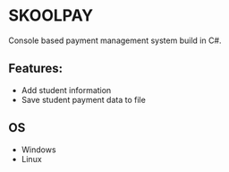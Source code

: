 # SKOOLPAY
Console based payment management system build in C#.

## Features:
- Add student information
- Save student payment data to file

## OS
- Windows
- Linux

